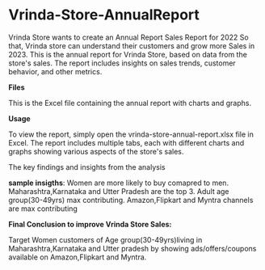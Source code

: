 # Vrinda-Store-AnnualReport

Vrinda Store wants to create an  Annual  Report Sales Report for 2022 So that, Vrinda store can understand their customers and grow more Sales in 2023.
This is the annual report for Vrinda Store, based on data from the store's sales. The report includes insights on sales trends, customer behavior, and other metrics.

**Files**

This is the Excel file containing the annual report with charts and graphs.

**Usage**

To view the report, simply open the vrinda-store-annual-report.xlsx file in Excel. The report includes multiple tabs, each with different charts and graphs showing various aspects of the store's sales.

The key findings and insights from the analysis

**sample insigths**:
Women are more likely to buy comapred to men.
Maharashtra,Karnataka and Utter Pradesh are the top 3.
Adult age group(30-49yrs) max contributing.
Amazon,Flipkart and Myntra channels are max contributing

**Final Conclusion to improve Vrinda Store Sales:**

Target Women customers of Age group(30-49yrs)living in Maharashtra,Karnataka and Utter pradesh by showing ads/offers/coupons available on Amazon,Flipkart and Myntra.
